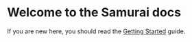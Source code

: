 # Welcome to the Samurai docs

If you are new here, you should read the [Getting Started](/getting-started) guide.
